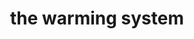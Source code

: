 ---
title: the warming system
product_type: hoodie
is_women: 
is_men: a
is_unisex: true
is_variant: true
original_price: $35
sale_price:
color: starlight
sizes:
- size: "xxxs"
  stock: 7
- size: "xxs"
  stock: 6
- size: "xs"
  stock: 10
- size: "s"
  stock: 4
- size: "m"
  stock: 5
- size: "l"
  stock: 0
- size: "xl"
  stock: 0
- size: "xxl"
  stock: 2
- size: "xxxl"
  stock: 1

img: "1-the-sykstem-hoodie-starlight.png"
main_alt: "the classic the-sykstem hoodie with our logo turned on its side. In 'starlight'"
description: "This is the classic company hoodie, now in a cosmic 'starlight'"
material: "100% bamboo"
---